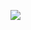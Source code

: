 <!-- # 从入门到精通 -->
<!-- TokenPocket &copy; 2019 -->

<!-- ![](https://tp-upload.cdn.bcebos.com/banner/tokenpocket-1591674330666.png) -->

![](https://tp-statics.tokenpocket.pro/logo/header-bg.png)
